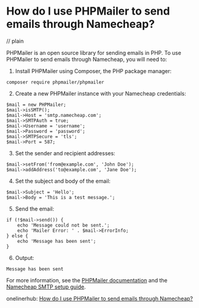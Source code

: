 # How do I use PHPMailer to send emails through Namecheap?
// plain

PHPMailer is an open source library for sending emails in PHP. To use PHPMailer to send emails through Namecheap, you will need to:

1. Install PHPMailer using Composer, the PHP package manager:
```
composer require phpmailer/phpmailer
```

2. Create a new PHPMailer instance with your Namecheap credentials:
```
$mail = new PHPMailer;
$mail->isSMTP();
$mail->Host = 'smtp.namecheap.com';
$mail->SMTPAuth = true;
$mail->Username = 'username';
$mail->Password = 'password';
$mail->SMTPSecure = 'tls';
$mail->Port = 587;
```

3. Set the sender and recipient addresses:
```
$mail->setFrom('from@example.com', 'John Doe');
$mail->addAddress('to@example.com', 'Jane Doe');
```

4. Set the subject and body of the email:
```
$mail->Subject = 'Hello';
$mail->Body = 'This is a test message.';
```

5. Send the email:
```
if (!$mail->send()) {
    echo 'Message could not be sent.';
    echo 'Mailer Error: ' . $mail->ErrorInfo;
} else {
    echo 'Message has been sent';
}
```

6. Output:
```
Message has been sent
```

For more information, see the [PHPMailer documentation](https://github.com/PHPMailer/PHPMailer/wiki) and the [Namecheap SMTP setup guide](https://www.namecheap.com/support/knowledgebase/article.aspx/947/38/how-do-i-set-up-smtp-for-my-domain).

onelinerhub: [How do I use PHPMailer to send emails through Namecheap?](https://onelinerhub.com/phpmailer/how-do-i-use-phpmailer-to-send-emails-through-namecheap)